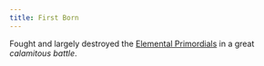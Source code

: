 ```yaml
---
title: First Born
---
```


Fought and largely destroyed the [Elemental Primordials](Elemental%20Primordials/Elemental%20Primordials.md) in a great *calamitous battle*.
